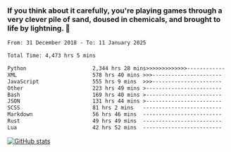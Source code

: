 ### If you think about it carefully, you're playing games through a very clever pile of sand, doused in chemicals, and brought to life by lightning.  👋


<!--START_SECTION:waka-->

```txt
From: 31 December 2018 - To: 11 January 2025

Total Time: 4,473 hrs 5 mins

Python                     2,344 hrs 28 mins>>>>>>>>>>>>>------------   52.42 %
XML                        578 hrs 40 mins >>>----------------------   12.94 %
JavaScript                 555 hrs 9 mins  >>>----------------------   12.41 %
Other                      223 hrs 49 mins >------------------------   05.00 %
Bash                       169 hrs 40 mins >------------------------   03.79 %
JSON                       131 hrs 44 mins >------------------------   02.95 %
SCSS                       81 hrs 2 mins   -------------------------   01.81 %
Markdown                   56 hrs 46 mins  -------------------------   01.27 %
Rust                       49 hrs 49 mins  -------------------------   01.11 %
Lua                        42 hrs 52 mins  -------------------------   00.96 %
```

<!--END_SECTION:waka-->

[![GitHub stats](https://github-readme-stats.vercel.app/api?username=XenophonLXH&show_icons=true&theme=dark)](https://github.com/anuraghazra/github-readme-stats)
